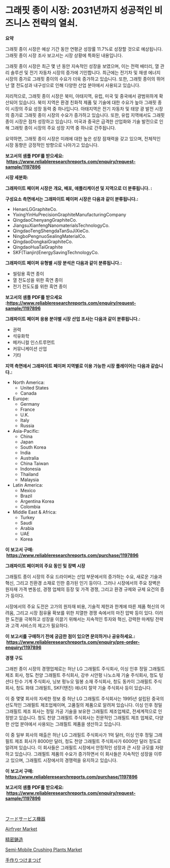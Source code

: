 <p><h1>그래핏 종이 시장: 2031년까지 성공적인 비즈니스 전략의 열쇠.</h1></p><p><strong>요약</strong></p>
<p><p>그래핏 종이 시장은 예상 기간 동안 연평균 성장률 11.7%로 성장할 것으로 예상됩니다. 그래핏 종이 시장 조사 보고서는 시장 상황에 특화된 내용입니다. </p><p>그래핏 종이 시장은 최근 몇 년 동안 지속적인 성장을 보였으며, 이는 전력 배터리, 열 관리 솔루션 및 전기 자동차 시장의 증가에 기인합니다. 최근에는 전기차 및 재생 에너지 시장의 증가로 그래핏 종이의 수요가 더욱 증가하고 있습니다. 또한, 그래핏 종이의 뛰어난 열 전도성과 내구성으로 인해 다양한 산업 분야에서 사용되고 있습니다.</p><p>지리적으로, 그래핏 종이 시장은 북미, 아태지역, 유럽, 미국 및 중국에서 광범위하게 확산되어 있습니다. 북미 지역은 환경 친화적 제품 및 기술에 대한 수요가 높아 그래핏 종이 시장의 주요 성장 동력 중 하나입니다. 아태지역은 전기 자동차 및 태양 광 발전 시장의 증가로 그래핏 종이 시장의 수요가 증가하고 있습니다. 또한, 유럽 지역에서도 그래핏 종이 시장은 점차 성장하고 있습니다. 미국과 중국은 급격한 산업화와 기술 발전으로 인해 그래핏 종이 시장의 주요 성장 지역 중 하나로 간주됩니다.</p><p>요약하면, 그래핏 종이 시장은 미래에 대한 높은 성장 잠재력을 갖고 있으며, 전체적인 시장 동향은 긍정적인 방향으로 나아가고 있습니다.</p></p>
<p><strong>보고서의 샘플 PDF를 받으세요: &nbsp;<a href="https://www.reliableresearchreports.com/enquiry/request-sample/1197896">https://www.reliableresearchreports.com/enquiry/request-sample/1197896</a></strong></p>
<p><strong>시장 세분화:</strong></p>
<p><strong> 그래파이트 페이퍼 시장은 개요, 배포, 애플리케이션 및 지역으로 더 분류됩니다. :</strong></p>
<p><strong>구성요소 측면에서는 그래파이트 페이퍼 시장은 다음과 같이 분류됩니다.:</strong></p>
<p><ul><li>HenanLGGraphiteCo.</li><li>YixingYinHuPrecisionGraphiteManufacturingCompany</li><li>QingdaoChenyangGraphiteCo.</li><li>JiangsuXianfengNanomaterialsTechnologyCo.</li><li>QingdaoTengShengdaTanSuJiXieCo.</li><li>NingboPengnuoSealingMaterialCo.</li><li>QingdaoDongkaiGraphiteCo.</li><li>QingdaoHuaTaiGraphite</li><li>SKF(Tianjin)EnergySavingTechnologyCo.</li></ul></p>
<p><strong> 그래파이트 페이퍼 유형별 시장 분석은 다음과 같이 분류됩니다.:</strong></p>
<p><ul><li>씰링용 흑연 종이</li><li>열 전도성을 위한 흑연 종이</li><li>전기 전도도를 위한 흑연 종이</li></ul></p>
<p><strong>보고서의 샘플 PDF를 받으세요 :<a href="https://www.reliableresearchreports.com/enquiry/request-sample/1197896">https://www.reliableresearchreports.com/enquiry/request-sample/1197896</a></strong></p>
<p><strong> 그래파이트 페이퍼 응용 분야별 시장 산업 조사는 다음과 같이 분류됩니다.:</strong></p>
<p><ul><li>권력</li><li>석유화학</li><li>메카니컬 인스트루먼트</li><li>커뮤니케이션 산업</li><li>기타</li></ul></p>
<p><strong>지역 측면에서 그래파이트 페이퍼 지역별로 이용 가능한 시장 플레이어는 다음과 같습니다.:</strong></p>
<p><ul>
    <li>
        North America:
        <ul>
            <li>United States</li>
            <li>Canada</li>
        </ul>
    </li>
    <li>
        Europe:
        <ul>
            <li>Germany</li>
            <li>France</li>
            <li>U.K.</li>
            <li>Italy</li>
            <li>Russia</li>
        </ul>
    </li>
    <li>
        Asia-Pacific:
        <ul>
            <li>China</li>
            <li>Japan</li>
            <li>South Korea</li>
            <li>India</li>
            <li>Australia</li>
            <li>China Taiwan</li>
            <li>Indonesia</li>
            <li>Thailand</li>
            <li>Malaysia</li>
        </ul>
    </li>
    <li>
        Latin America:
        <ul>
            <li>Mexico</li>
            <li>Brazil</li>
            <li>Argentina Korea</li>
            <li>Colombia</li>
        </ul>
    </li>
    <li>
        Middle East & Africa:
        <ul>
            <li>Turkey</li>
            <li>Saudi</li>
            <li>Arabia</li>
            <li>UAE</li>
            <li>Korea</li>
        </ul>
    </li>
    </ul></p>
<p><strong>이 보고서 구매: &nbsp;<a href="https://www.reliableresearchreports.com/purchase/1197896">https://www.reliableresearchreports.com/purchase/1197896</a></strong></p>
<p><strong>그래파이트 페이퍼의 주요 동인 및 장벽 시장</strong></p>
<p><p>그래필트 종이 시장의 주요 드라이버는 산업 부문에서의 증가하는 수요, 새로운 기술과 혁신, 그리고 친환경 소재로 인한 증가된 인기 등이다. 그러나 시장에서의 주요 장벽은 원자재 가격 변동성, 경쟁 업체의 등장 및 가격 경쟁, 그리고 환경 규제와 규제 요건의 증가 등이다.</p><p>시장에서의 주요 도전은 고가의 원자재 비용, 기술적 제한과 한계에 따른 제품 혁신의 어려움, 그리고 시장 점유율 확보를 위한 치열한 경쟁 속에서의 마진 압박 등이 있다. 이러한 도전을 극복하고 성장을 이끌기 위해서는 지속적인 투자와 혁신, 강력한 마케팅 전략과 고객 서비스의 제고가 필요하다.</p></p>
<p><strong>이 보고서를 구매하기 전에 궁금한 점이 있으면 문의하거나 공유하세요.: &nbsp;<a href="https://www.reliableresearchreports.com/enquiry/pre-order-enquiry/1197896">https://www.reliableresearchreports.com/enquiry/pre-order-enquiry/1197896</a></strong></p>
<p><strong>경쟁 구도</strong></p>
<p><p>그래핀 종이 시장의 경쟁업체로는 허난 LG 그래필트 주식회사, 이싱 인후 정밀 그래필트 제조 회사, 청도 천양 그래필트 주식회사, 강쑤 시안펑 나노소재 기술 주식회사, 청도 텅션다 탄수 기계 주식회사, 닝보 펑누오 밀봉 소재 주식회사, 청도 동카이 그래필트 주식회사, 청도 화태 그래필트, SKF(톈진) 에너지 절약 기술 주식회사 등이 있습니다.</p><p>이 중 몇몇 회사의 자세한 정보 중 허난 LG 그래필트 주식회사는 1995년 설립된 중국의 선도적인 그래필트 제조업체이며, 고품질의 제품으로 알려져 있습니다. 이싱 인후 정밀 그래필트 제조 회사는 정밀 가공 기술을 보유한 그래필트 제조업체로, 전세계적으로 인정받고 있습니다. 청도 천양 그래필트 주식회사는 전문적인 그래필트 제조 업체로, 다양한 산업 분야에서 사용되는 그래필트 제품을 생산하고 있습니다.</p><p>이 중 일부 회사의 매출은 허난 LG 그래필트 주식회사가 1억 달러, 이싱 인후 정밀 그래필트 제조 회사가 8000만 달러, 청도 천양 그래필트 주식회사가 6000만 달러 정도로 알려져 있습니다. 이 회사들은 그래필트 시장에서 안정적인 성장과 큰 시장 규모를 자랑하고 있습니다. 그래필트 제품의 수요가 증가하면서 이 회사들은 지속적인 성장을 이루고 있으며, 그래필트 시장에서의 경쟁력을 유지하고 있습니다.</p></p>
<p><strong>이 보고서 구매: &nbsp; <a href="https://www.reliableresearchreports.com/purchase/1197896">https://www.reliableresearchreports.com/purchase/1197896</a></strong></p>
<p><strong>보고서의 샘플 PDF를 받으세요: &nbsp;<a href="https://www.reliableresearchreports.com/enquiry/request-sample/1197896">https://www.reliableresearchreports.com/enquiry/request-sample/1197896</a></strong><strong></strong></p>
<p>&nbsp;</p>
<p><p><a href="https://github.com/joaejkdzgyljvo6/Market-Research-Report-List-1/blob/main/81208693917.md">フードサービス機器</a></p><p><a href="https://github.com/lylyparadise/Market-Research-Report-List-2/blob/main/airfryer-market.md">Airfryer Market</a></p><p><a href="https://github.com/ppmazlotr77499/Market-Research-Report-List-1/blob/main/86383123916.md">精密鋳造</a></p><p><a href="https://issuu.com/reportprime-2/docs/semi-mobile-crushing-plants-market-size-2030.pptx">Semi-Mobile Crushing Plants Market</a></p><p><a href="https://medium.com/@kelsitorphy644/%E6%89%8B%E4%BD%9C%E3%82%8A%E3%81%BE%E3%81%A4%E3%81%92%E3%81%AE%E5%B8%82%E5%A0%B4%E8%A6%8F%E6%A8%A1-cagr-%E3%83%88%E3%83%AC%E3%83%B3%E3%83%892024-2030-9395ffe945a0">手作りつけまつげ</a></p></p>